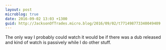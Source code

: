 ```yaml
---
layout: post
microblog: true
date: 2016-09-02 13:03 +1300
guid: http://JacksonOfTrades.micro.blog/2016/09/02/t771498773340049409.html
---
```

The only way I probably could watch it would be if there was a dub released and kind of watch is passively while I do other stuff.
